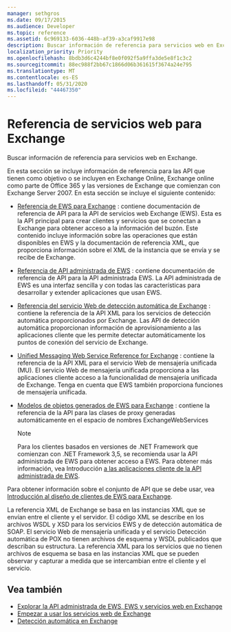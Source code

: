 ```yaml
---
manager: sethgros
ms.date: 09/17/2015
ms.audience: Developer
ms.topic: reference
ms.assetid: 6c969133-6036-448b-af39-a3caf9917e98
description: Buscar información de referencia para servicios web en Exchange.
localization_priority: Priority
ms.openlocfilehash: 8bdb3d6c4244bf8e0f092f5a9ffa3de5e8f1c3c2
ms.sourcegitcommit: 88ec988f2bb67c1866d06b361615f3674a24e795
ms.translationtype: MT
ms.contentlocale: es-ES
ms.lasthandoff: 05/31/2020
ms.locfileid: "44467350"
---
```

# <a name="web-services-reference-for-exchange"></a>Referencia de servicios web para Exchange

Buscar información de referencia para servicios web en Exchange.
  
En esta sección se incluye información de referencia para las API que tienen como objetivo o se incluyen en Exchange Online, Exchange online como parte de Office 365 y las versiones de Exchange que comienzan con Exchange Server 2007. En esta sección se incluye el siguiente contenido:
  
- [Referencia de EWS para Exchange](ews-reference-for-exchange.md) : contiene documentación de referencia de API para la API de servicios web Exchange (EWS). Esta es la API principal para crear clientes y servicios que se conectan a Exchange para obtener acceso a la información del buzón. Este contenido incluye información sobre las operaciones que están disponibles en EWS y la documentación de referencia XML, que proporciona información sobre el XML de la instancia que se envía y se recibe de Exchange. 
    
- [Referencia de API administrada de EWS](ews-managed-api-reference-for-exchange.md) : contiene documentación de referencia de API para la API administrada EWS. La API administrada de EWS es una interfaz sencilla y con todas las características para desarrollar y extender aplicaciones que usan EWS. 
    
- [Referencia del servicio Web de detección automática de Exchange](autodiscover-web-service-reference-for-exchange.md) : contiene la referencia de la API XML para los servicios de detección automática proporcionados por Exchange. Las API de detección automática proporcionan información de aprovisionamiento a las aplicaciones cliente que les permite detectar automáticamente los puntos de conexión del servicio de Exchange. 
    
- [Unified Messaging Web Service Reference for Exchange](unified-messaging-web-service-reference-for-exchange.md) : contiene la referencia de la API XML para el servicio Web de mensajería unificada (MU). El servicio Web de mensajería unificada proporciona a las aplicaciones cliente acceso a la funcionalidad de mensajería unificada de Exchange. Tenga en cuenta que EWS también proporciona funciones de mensajería unificada. 
    
- [Modelos de objetos generados de EWS para Exchange](ews-generated-object-models-reference-for-exchange.md) : contiene la referencia de la API para las clases de proxy generadas automáticamente en el espacio de nombres ExchangeWebServices 
    
    > [!NOTE]
    > Para los clientes basados en versiones de .NET Framework que comienzan con .NET Framework 3,5, se recomienda usar la API administrada de EWS para obtener acceso a EWS. Para obtener más información, vea Introducción [a las aplicaciones cliente de la API administrada de EWS](../exchange-web-services/get-started-with-ews-managed-api-client-applications.md). 
  
Para obtener información sobre el conjunto de API que se debe usar, vea [Introducción al diseño de clientes de EWS para Exchange](../exchange-web-services/ews-client-design-overview-for-exchange.md).
  
La referencia XML de Exchange se basa en las instancias XML que se envían entre el cliente y el servidor. El código XML se describe en los archivos WSDL y XSD para los servicios EWS y de detección automática de SOAP. El servicio Web de mensajería unificada y el servicio Detección automática de POX no tienen archivos de esquema y WSDL publicados que describan su estructura. La referencia XML para los servicios que no tienen archivos de esquema se basa en las instancias XML que se pueden observar y capturar a medida que se intercambian entre el cliente y el servicio.
  
## <a name="see-also"></a>Vea también

- [Explorar la API administrada de EWS, EWS y servicios web en Exchange](../exchange-web-services/explore-the-ews-managed-api-ews-and-web-services-in-exchange.md)
- [Empezar a usar los servicios web de Exchange](../exchange-web-services/start-using-web-services-in-exchange.md)
- [Detección automática en Exchange](../exchange-web-services/autodiscover-for-exchange.md)
    


